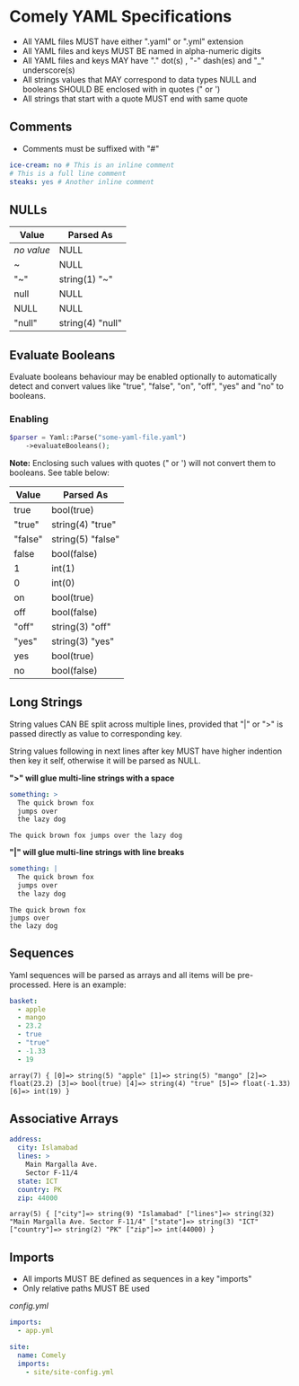 # Comely YAML Specifications

* All YAML files MUST have either ".yaml" or ".yml" extension
* All YAML files and keys MUST BE named in alpha-numeric digits
* All YAML files and keys MAY have "." dot(s) , "-" dash(es) and "_" underscore(s)
* All strings values that MAY correspond to data types NULL and booleans SHOULD BE enclosed with in quotes (" or ')
* All strings that start with a quote MUST end with same quote

## Comments

* Comments must be suffixed with "#"

```yaml
ice-cream: no # This is an inline comment
# This is a full line comment
steaks: yes # Another inline comment
```

## NULLs

Value | Parsed As
--- | ---
*no value* | NULL
~ | NULL
"~" | string(1) "~"
null | NULL
NULL | NULL
"null" | string(4) "null"

## Evaluate Booleans

Evaluate booleans behaviour may be enabled optionally to automatically detect and convert values like "true", "false", 
"on", "off", "yes" and "no" to booleans.

### Enabling

```php
$parser = Yaml::Parse("some-yaml-file.yaml")
    ->evaluateBooleans();
```

**Note:** Enclosing such values with quotes (" or ') will not convert them to booleans. See table below:

Value | Parsed As
--- | ---
true | bool(true)
"true" | string(4) "true"
"false" | string(5) "false"
false | bool(false)
1 | int(1)
0 | int(0)
on | bool(true)
off | bool(false)
"off" | string(3) "off"
"yes" | string(3) "yes"
yes | bool(true)
no | bool(false)

## Long Strings

String values CAN BE split across multiple lines, provided that "|" or ">" is passed directly as value to 
corresponding key.

String values following in next lines after key MUST have higher indention then key it self, otherwise it will be 
parsed as NULL.

**">" will glue multi-line strings with a space**

```yaml
something: >
  The quick brown fox
  jumps over 
  the lazy dog
```
```
The quick brown fox jumps over the lazy dog
```

**"|" will glue multi-line strings with line breaks**

```yaml
something: |
  The quick brown fox
  jumps over 
  the lazy dog
```
```
The quick brown fox 
jumps over
the lazy dog
```

## Sequences

Yaml sequences will be parsed as arrays and all items will be pre-processed. Here is an example:

```yaml
basket:
  - apple
  - mango
  - 23.2
  - true
  - "true"
  - -1.33
  - 19
```
```
array(7) { [0]=> string(5) "apple" [1]=> string(5) "mango" [2]=> float(23.2) [3]=> bool(true) [4]=> string(4) "true" [5]=> float(-1.33) [6]=> int(19) } 
```

## Associative Arrays

```yaml
address:
  city: Islamabad
  lines: >
    Main Margalla Ave.
    Sector F-11/4
  state: ICT
  country: PK
  zip: 44000
```
```
array(5) { ["city"]=> string(9) "Islamabad" ["lines"]=> string(32) "Main Margalla Ave. Sector F-11/4" ["state"]=> string(3) "ICT" ["country"]=> string(2) "PK" ["zip"]=> int(44000) } 
```

## Imports

* All imports MUST BE defined as sequences in a key "imports"
* Only relative paths MUST BE used

*config.yml*
```yaml
imports:
  - app.yml

site:
  name: Comely
  imports:
    - site/site-config.yml
```

